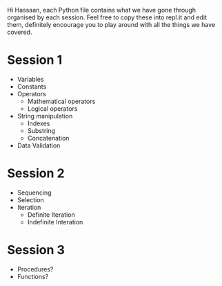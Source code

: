 Hi Hassaan, each Python file contains what we have gone through organised by each session.
Feel free to copy these into repl.it and edit them, definitely encourage you to play around with all the things we have covered.

# Session 1
* Variables
* Constants
* Operators
    * Mathematical operators
    * Logical operators
* String manipulation
    * Indexes
    * Substring
    * Concatenation
* Data Validation

# Session 2
* Sequencing
* Selection
* Iteration
    * Definite Iteration
    * Indefinite Interation

# Session 3
* Procedures?
* Functions?